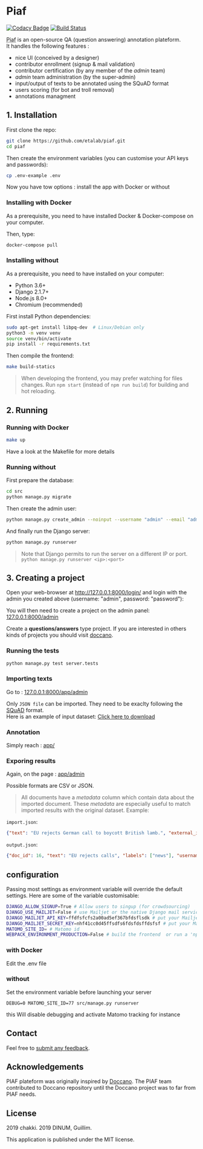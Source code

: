 # Piaf

[![Codacy Badge](https://api.codacy.com/project/badge/Grade/b64ba7294eca479181b52d30a7d2e9d7)](https://app.codacy.com/app/guillim/piaf?utm_source=github.com&utm_medium=referral&utm_content=etalab/piaf&utm_campaign=Badge_Grade_Dashboard)
[![Build Status](https://travis-ci.org/etalab/piaf.svg?branch=master)](https://travis-ci.org/etalab/piaf)

<abbr title="Pour Une IA Francophone">Piaf</abbr> is an open-source QA (question answering) annotation plateform.  
It handles the following features :  
* nice UI (conceived by a designer)
* contributor enrollment (signup & mail validation)
* contributor certification (by any member of the _admin_ team)
* _admin_ team administration (by the super-admin)
* input/output of texts to be annotated using the SQuAD format
* users scoring (for bot and troll removal)
* annotations managment


## 1. Installation

First clone the repo:

```bash
git clone https://github.com/etalab/piaf.git
cd piaf
```

Then create the environment variables (you can customise your API keys and passwords):
```bash
cp .env-example .env
```


Now you have tow options : install the app with Docker or without

### Installing with Docker

As a prerequisite, you need to have installed Docker & Docker-compose on your computer.

Then, type:

```bash
docker-compose pull
```

### Installing without

As a prerequisite, you need to have installed on your computer:

* Python 3.6+
* Django 2.1.7+
* Node.js 8.0+
* Chromium (recommended)


First install Python dependencies:

```bash
sudo apt-get install libpq-dev  # Linux/Debian only
python3 -m venv venv
source venv/bin/activate
pip install -r requirements.txt
```

Then compile the frontend:

```bash
make build-statics
```

> When developing the frontend, you may prefer watching for files changes.
> Run `npm start` (instead of `npm run build`) for building and hot reloading.

## 2. Running


### Running with Docker

```bash
make up
```
Have a look at the Makefile for more details
### Running without

First prepare the database:

```bash
cd src
python manage.py migrate
```

Then create the admin user:

```bash
python manage.py create_admin --noinput --username "admin" --email "admin@example.com" --password "password"
```

And finally run the Django server:

```bash
python manage.py runserver
```

> Note that Django permits to run the server on a different IP or port. `python manage.py runserver <ip>:<port>`

## 3. Creating a project

Open your web-browser at http://127.0.0.1:8000/login/ and login with the admin you created above (username: "admin", password: "password"):

You will then need to create a project on the admin panel:
[127.0.0.1:8000/admin](http://127.0.0.1:8000/admin)

Create a **questions/answers** type project.
If you are interested in others kinds of projects you should visit [doccano](https://github.com/chakki-works/doccano).


### Running the tests

```bash
python manage.py test server.tests
```


### Importing texts

Go to : [127.0.0.1:8000/app/admin](http://127.0.0.1:8000/app/admin)

Only `JSON file` can be imported. They need to be exaclty following the [SQuAD](https://rajpurkar.github.io/SQuAD-explorer/) format.  
Here is an example of input dataset: <a href="/input-dataset-example.json" download="example.json" target="_blank">Click here to download</a>


### Annotation

Simply reach : [app/](http://127.0.0.1:8000/app/)


### Exporing results

Again, on the page : [app/admin](http://127.0.0.1:8000/app/admin)

Possible formats are CSV or JSON.

> All documents have a _metadata_ column which contain data about the imported document.
> These _metadata_ are especially useful to match imported results with the original dataset.
> Example:

`import.json`:

```JSON
{"text": "EU rejects German call to boycott British lamb.", "external_id": 1}
```

`output.json`:

```JSON
{"doc_id": 16, "text": "EU rejects calls", "labels": ["news"], "username": "user23", "metadata": {"external_id": 1}}
```

## configuration

Passing most settings as environment variable will override the default settings. Here are some of the variable customisable:

```bash
DJANGO_ALLOW_SIGNUP=True # Allow users to singup (for crowdsourcing)
DJANGO_USE_MAILJET=False # use Mailjet or the native Django mail service
DJANGO_MAILJET_API_KEY=ffdfsfcfs2a00ad5ef367bfdsflsdk # put your Mailjet API key here, this is an example resulting in Errors
DJANGO_MAILJET_SECRET_KEY=nhf41cc0d45ffsdfs6fdsfdsffdsfsf # put your Mailjet API secret here, this is an example resulting in Errors
MATOMO_SITE_ID= # Matomo id
WEBPACK_ENVIRONMENT_PRODUCTION=False # build the frontend  or run a 'npm run serve'
```

### with Docker
Edit the .env file

### without
Set the environment variable before launching your server
```
DEBUG=0 MATOMO_SITE_ID=77 src/manage.py runserver
```

this Will disable debugging and activate Matomo tracking for instance

## Contact

Feel free to [submit any feedback](https://github.com/etalab/piaf/issues/new).


## Acknowledgements

PIAF plateform was originally inspired by [Doccano](https://github.com/chakki-works/doccano). The PIAF team contributed to Doccano repository until the Doccano project was to far from PIAF needs.

## License
2019 chakki.
2019 DINUM, Guillim.

This application is published under the MIT license.
